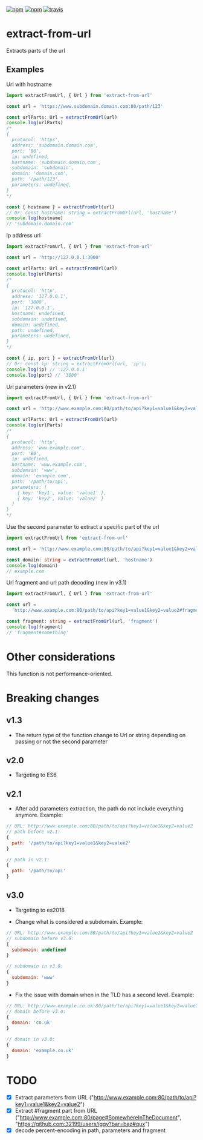 [![npm](https://img.shields.io/npm/v/extract-from-url.svg)](https://www.npmjs.com/package/extract-from-url)
[![npm](https://img.shields.io/npm/dy/extract-from-url)](https://www.npmjs.com/package/extract-from-url)
[![travis](https://app.travis-ci.com/alexandrehpiva/extract-from-url.svg?branch=main)](https://travis-ci.com/github/alexandrehpiva/extract-from-url)

# extract-from-url

Extracts parts of the url

## Examples

Url with hostname

```ts
import extractFromUrl, { Url } from 'extract-from-url'

const url = 'https://www.subdomain.domain.com:80/path/123'

const urlParts: Url = extractFromUrl(url)
console.log(urlParts)
/*
{
  protocol: 'https',
  address: 'subdomain.domain.com',
  port: '80',
  ip: undefined,
  hostname: 'subdomain.domain.com',
  subdomain: 'subdomain',
  domain: 'domain.com',
  path: '/path/123',
  parameters: undefined,
}
*/

const { hostname } = extractFromUrl(url)
// Or: const hostname: string = extractFromUrl(url, 'hostname')
console.log(hostname)
// 'subdomain.domain.com'
```

Ip address url

```ts
import extractFromUrl, { Url } from 'extract-from-url'

const url = 'http://127.0.0.1:3000'

const urlParts: Url = extractFromUrl(url)
console.log(urlParts)
/*
{
  protocol: 'http',
  address: '127.0.0.1',
  port: '3000',
  ip: '127.0.0.1',
  hostname: undefined,
  subdomain: undefined,
  domain: undefined,
  path: undefined,
  parameters: undefined,
}
*/

const { ip, port } = extractFromUrl(url)
// Or: const ip: string = extractFromUrl(url, 'ip');
console.log(ip) // '127.0.0.1'
console.log(port) // '3000'
```

Url parameters (new in v2.1)

```ts
import extractFromUrl, { Url } from 'extract-from-url'

const url = 'http://www.example.com:80/path/to/api?key1=value1&key2=value2'

const urlParts: Url = extractFromUrl(url)
console.log(urlParts)
/*
{
  protocol: 'http',
  address: 'www.example.com',
  port: '80',
  ip: undefined,
  hostname: 'www.example.com',
  subdomain: 'www',
  domain: 'example.com',
  path: '/path/to/api',
  parameters: [
    { key: 'key1', value: 'value1' },
    { key: 'key2', value: 'value2' }
  ]
}
*/
```

Use the second parameter to extract a specific part of the url

```ts
import extractFromUrl from 'extract-from-url'

const url = 'http://www.example.com:80/path/to/api?key1=value1&key2=value2'

const domain: string = extractFromUrl(url, 'hostname')
console.log(domain)
// example.com
```

Url fragment and url path decoding (new in v3.1)

```ts
import extractFromUrl, { Url } from 'extract-from-url'

const url =
  'http://www.example.com:80/path/to/api?key1=value1&key2=value2#fragment%23something'

const fragment: string = extractFromUrl(url, 'fragment')
console.log(fragment)
// 'fragment#something'
```

# Other considerations

This function is not performance-oriented.

# Breaking changes

## v1.3

- The return type of the function change to Url or string depending on passing or not the second parameter

## v2.0

- Targeting to ES6

## v2.1

- After add parameters extraction, the path do not include everything anymore. Example:

```js
// URL: http://www.example.com:80/path/to/api?key1=value1&key2=value2
// path before v2.1:
{
  path: '/path/to/api?key1=value1&key2=value2'
}

// path in v2.1:
{
  path: '/path/to/api'
}
```

## v3.0

- Targeting to es2018

- Change what is considered a subdomain. Example:

```js
// URL: http://www.example.com:80/path/to/api?key1=value1&key2=value2
// subdomain before v3.0:
{
  subdomain: undefined
}

// subdomain in v3.0:
{
  subdomain: 'www'
}
```

- Fix the issue with domain when in the TLD has a second level. Example:

```js
// URL: http://www.example.co.uk:80/path/to/api?key1=value1&key2=value2
// domain before v3.0:
{
  domain: 'co.uk'
}

// domain in v3.0:
{
  domain: 'example.co.uk'
}
```

# TODO

- [x] Extract parameters from URL ("http://www.example.com:80/path/to/api?key1=value1&key2=value2")
- [x] Extract #fragment part from URL ("http://www.example.com:80/page#SomewhereInTheDocument", "https://github.com:32199/users/iggy?bar=baz#qux")
- [x] decode percent-encoding in path, parameters and fragment
